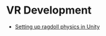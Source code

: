 # VR Development

* [Setting up ragdoll physics in Unity](https://www.youtube.com/watch?v=DInV-jHm9rk)

